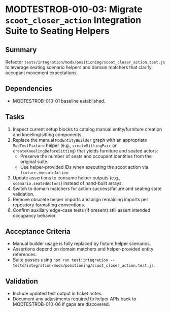 # MODTESTROB-010-03: Migrate `scoot_closer_action` Integration Suite to Seating Helpers

## Summary
Refactor `tests/integration/mods/positioning/scoot_closer_action.test.js` to leverage seating scenario helpers and domain matchers that clarify occupant movement expectations.

## Dependencies
- MODTESTROB-010-01 baseline established.

## Tasks
1. Inspect current setup blocks to catalog manual entity/furniture creation and kneeling/sitting components.
2. Replace the manual `ModEntityBuilder` graph with an appropriate `ModTestFixture` helper (e.g., `createSittingPair` or `createKneelingBeforeSitting`) that yields furniture and seated actors:
   - Preserve the number of seats and occupant identities from the original suite.
   - Use helper-provided IDs when executing the scoot action via `fixture.executeAction`.
3. Update assertions to consume helper outputs (e.g., `scenario.seatedActors`) instead of hand-built arrays.
4. Switch to domain matchers for action success/failure and seating state validation.
5. Remove obsolete helper imports and align remaining imports per repository formatting conventions.
6. Confirm auxiliary edge-case tests (if present) still assert intended occupancy behavior.

## Acceptance Criteria
- Manual builder usage is fully replaced by fixture helper scenarios.
- Assertions depend on domain matchers and helper-provided entity references.
- Suite passes using `npm run test:integration -- tests/integration/mods/positioning/scoot_closer_action.test.js`.

## Validation
- Include updated test output in ticket notes.
- Document any adjustments required to helper APIs back to MODTESTROB-010-06 if gaps are discovered.
